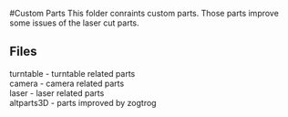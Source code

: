 #Custom Parts
This folder conraints custom parts. Those parts improve some issues of the laser cut parts.

## Files
turntable - turntable related parts<br>
camera - camera related parts<br>
laser - laser related parts<br>
altparts3D - parts improved by zogtrog